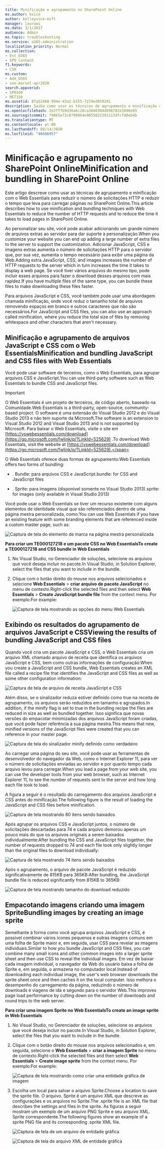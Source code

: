 ```yaml
---
title: Minificação e agrupamento no SharePoint Online
ms.author: kvice
author: kelleyvice-msft
manager: laurawi
ms.date: 3/1/2017
audience: Admin
ms.topic: troubleshooting
ms.service: o365-administration
localization_priority: Normal
ms.collection:
- Ent_O365
- SPO_Content
f1.keywords:
- CSH
ms.custom:
- Adm_O365
- seo-marvel-apr2020
search.appverid:
- SPO160
- MET150
ms.assetid: 87a52468-994e-43a2-b155-7229ed659291
description: Saiba como usar as técnicas de agrupamento e minificação com o Web Essentials para reduzir as solicitações HTTP e o tempo necessário para carregar páginas no SharePoint Online.
ms.openlocfilehash: 2e2ff7b9d36a6c28ca3840304d896782e1096e85
ms.sourcegitcommit: 79065e72c0799064e9055022393113dfcf40eb4b
ms.translationtype: MT
ms.contentlocale: pt-BR
ms.lasthandoff: 08/14/2020
ms.locfileid: "46686957"
---
```

# <a name="minification-and-bundling-in-sharepoint-online"></a><span data-ttu-id="193b7-103">Minificação e agrupamento no SharePoint Online</span><span class="sxs-lookup"><span data-stu-id="193b7-103">Minification and bundling in SharePoint Online</span></span>

<span data-ttu-id="193b7-104">Este artigo descreve como usar as técnicas de agrupamento e minificação com o Web Essentials para reduzir o número de solicitações HTTP e reduzir o tempo que leva para carregar páginas no SharePoint Online.</span><span class="sxs-lookup"><span data-stu-id="193b7-104">This article describes how to use minification and bundling techniques with Web Essentials to reduce the number of HTTP requests and to reduce the time it takes to load pages in SharePoint Online.</span></span>
  
<span data-ttu-id="193b7-105">Ao personalizar seu site, você pode acabar adicionando um grande número de arquivos extras ao servidor para dar suporte à personalização.</span><span class="sxs-lookup"><span data-stu-id="193b7-105">When you customize your website you can end up adding a large number of extra files to the server to support the customization.</span></span> <span data-ttu-id="193b7-106">Adicionar JavaScript, CSS e imagens extras aumenta o número de solicitações HTTP para o servidor que, por sua vez, aumenta o tempo necessário para exibir uma página da Web.</span><span class="sxs-lookup"><span data-stu-id="193b7-106">Adding extra JavaScript, CSS, and images increases the number of HTTP requests to the server which in turn increases the time it takes to display a web page.</span></span> <span data-ttu-id="193b7-107">Se você tiver vários arquivos do mesmo tipo, pode incluir esses arquivos para fazer o download desses arquivos com mais rapidez.</span><span class="sxs-lookup"><span data-stu-id="193b7-107">If you have multiple files of the same type, you can bundle these files to make downloading these files faster.</span></span>
  
<span data-ttu-id="193b7-108">Para arquivos JavaScript e CSS, você também pode usar uma abordagem chamada minificação, onde você reduz o tamanho total de arquivos removendo espaços em branco e outros caracteres que não são necessários.</span><span class="sxs-lookup"><span data-stu-id="193b7-108">For JavaScript and CSS files, you can also use an approach called minification, where you reduce the total size of files by removing whitespace and other characters that aren't necessary.</span></span>
  
## <a name="minification-and-bundling-javascript-and-css-files-with-web-essentials"></a><span data-ttu-id="193b7-109">Minificação e agrupamento de arquivos JavaScript e CSS com o Web Essentials</span><span class="sxs-lookup"><span data-stu-id="193b7-109">Minification and bundling JavaScript and CSS files with Web Essentials</span></span>

<span data-ttu-id="193b7-110">Você pode usar software de terceiros, como o Web Essentials, para agrupar arquivos CSS e JavaScript.</span><span class="sxs-lookup"><span data-stu-id="193b7-110">You can use third-party software such as Web Essentials to bundle CSS and JavaScript files.</span></span>
  
> [!IMPORTANT]
> <span data-ttu-id="193b7-111">O Web Essentials é um projeto de terceiros, de código aberto, baseado na Comunidade.</span><span class="sxs-lookup"><span data-stu-id="193b7-111">Web Essentials is a third-party, open-source, community-based project.</span></span> <span data-ttu-id="193b7-112">O software é uma extensão do Visual Studio 2012 e do Visual Studio 2013 e não tem suporte da Microsoft.</span><span class="sxs-lookup"><span data-stu-id="193b7-112">The software is an extension to Visual Studio 2012 and Visual Studio 2013 and is not supported by Microsoft.</span></span> <span data-ttu-id="193b7-113">Para baixar o Web Essentials, visite o site em [https://vswebessentials.com/download](https://go.microsoft.com/fwlink/p/?LinkId=525629) .</span><span class="sxs-lookup"><span data-stu-id="193b7-113">To download Web Essentials, visit the website at [https://vswebessentials.com/download](https://go.microsoft.com/fwlink/p/?LinkId=525629).</span></span> 
  
<span data-ttu-id="193b7-114">O Web Essentials oferece duas formas de agrupamento:</span><span class="sxs-lookup"><span data-stu-id="193b7-114">Web Essentials offers two forms of bundling:</span></span>
  
- <span data-ttu-id="193b7-115">. Bundle: para arquivos CSS e JavaScript</span><span class="sxs-lookup"><span data-stu-id="193b7-115">.bundle: for CSS and JavaScript files</span></span>
    
- <span data-ttu-id="193b7-116">. Sprite: para imagens (disponível somente no Visual Studio 2013)</span><span class="sxs-lookup"><span data-stu-id="193b7-116">.sprite: for images (only available in Visual Studio 2013)</span></span>
    
<span data-ttu-id="193b7-117">Você pode usar o Web Essentials se tiver um recurso existente com alguns elementos de identidade visual que são referenciados dentro de uma página mestra personalizada, como:</span><span class="sxs-lookup"><span data-stu-id="193b7-117">You can use Web Essentials if you have an existing feature with some branding elements that are referenced inside a custom master page, such as:</span></span>
  
![Captura de tela do elemento de marca na página mestra personalizada](../media/3a6eba36-973d-482b-8556-a9394b8ba19f.png)
  
 <span data-ttu-id="193b7-119">**Para criar um TE000127218 e um pacote CSS no Web Essentials**</span><span class="sxs-lookup"><span data-stu-id="193b7-119">**To create a TE000127218 and CSS bundle in Web Essentials**</span></span>
  
1. <span data-ttu-id="193b7-120">No Visual Studio, no Gerenciador de soluções, selecione os arquivos que você deseja incluir no pacote.</span><span class="sxs-lookup"><span data-stu-id="193b7-120">In Visual Studio, in Solution Explorer, select the files that you want to include in the bundle.</span></span>
    
2. <span data-ttu-id="193b7-121">Clique com o botão direito do mouse nos arquivos selecionados e selecione **Web Essentials** \> **criar arquivo de pacote JavaScript** no menu de contexto.</span><span class="sxs-lookup"><span data-stu-id="193b7-121">Right-click the selected files and then select **Web Essentials** \> **Create JavaScript bundle file** from the context menu.</span></span> <span data-ttu-id="193b7-122">Por exemplo:</span><span class="sxs-lookup"><span data-stu-id="193b7-122">For example:</span></span> 
    
    ![Captura de tela mostrando as opções do menu Web Essentials](../media/41aac84c-4538-4f78-b454-46e651f868a3.png)
  
## <a name="viewing-the-results-of-bundling-javascript-and-css-files"></a><span data-ttu-id="193b7-124">Exibindo os resultados do agrupamento de arquivos JavaScript e CSS</span><span class="sxs-lookup"><span data-stu-id="193b7-124">Viewing the results of bundling JavaScript and CSS files</span></span>

<span data-ttu-id="193b7-125">Quando você cria um pacote JavaScript e CSS, o Web Essentials cria um arquivo XML chamado arquivo de receita que identifica os arquivos JavaScript e CSS, bem como outras informações de configuração:</span><span class="sxs-lookup"><span data-stu-id="193b7-125">When you create a JavaScript and CSS bundle, Web Essentials creates an XML file called a recipe file that identifies the JavaScript and CSS files as well as some other configuration information:</span></span> 
  
![Captura de tela de arquivo de receita JavaScript e CSS](../media/7ba891f8-52d8-467b-a0f6-b062dd1137a4.png)
  
<span data-ttu-id="193b7-127">Além disso, se o sinalizador reduza estiver definido como true na receita de agrupamento, os arquivos serão reduzidos em tamanho e agrupados.</span><span class="sxs-lookup"><span data-stu-id="193b7-127">In addition, if the minify flag is set to true in the bundling recipe the files are reduced in size as well as bundled together.</span></span> <span data-ttu-id="193b7-128">Isso significa que novas versões do empacotar minimizadas dos arquivos JavaScript foram criadas, que você pode fazer referência à sua página mestra.</span><span class="sxs-lookup"><span data-stu-id="193b7-128">This means that new, minified versions of the JavaScript files were created that you can reference in your master page.</span></span>
  
![Captura de tela do sinalizador minify definido como verdadeiro](../media/50523af2-6412-4117-ac3d-5bd26f6d562e.png)
  
<span data-ttu-id="193b7-130">Ao carregar uma página do seu site, você pode usar as ferramentas de desenvolvedor do navegador da Web, como o Internet Explorer 11, para ver o número de solicitações enviadas ao servidor e por quanto tempo cada arquivo levou para carregar.</span><span class="sxs-lookup"><span data-stu-id="193b7-130">When you load a page from your web site, you can use the developer tools from your web browser, such as Internet Explorer 11, to see the number of requests sent to the server and how long each file took to load.</span></span>
  
<span data-ttu-id="193b7-131">A figura a seguir é o resultado do carregamento dos arquivos JavaScript e CSS antes do minificação.</span><span class="sxs-lookup"><span data-stu-id="193b7-131">The following figure is the result of loading the JavaScript and CSS files before minification.</span></span>
  
![Captura de tela mostrando 80 itens sendo baixados](../media/e2df3912-1923-46e6-8cf2-3015a31554e1.png)
  
<span data-ttu-id="193b7-133">Após agrupar os arquivos CSS e JavaScript juntos, o número de solicitações descartadas para 74 e cada arquivo demorou apenas um pouco mais do que os arquivos originais a serem baixados individualmente:</span><span class="sxs-lookup"><span data-stu-id="193b7-133">After bundling the CSS and JavaScript files together, the number of requests dropped to 74 and each file took only slightly longer than the original files to download individually:</span></span>
  
![Captura de tela mostrando 74 itens sendo baixados](../media/686c4387-70e8-4a74-9d45-059f33a91184.png)
  
<span data-ttu-id="193b7-135">Após o agrupamento, o arquivo de pacote JavaScript é reduzido significativamente de 815KB para 365KB:</span><span class="sxs-lookup"><span data-stu-id="193b7-135">After bundling, the JavaScript bundle file is reduced significantly from 815KB to 365KB:</span></span>
  
![Captura de tela mostrando tamanho do download reduzido](../media/5e7dbd98-faff-4f68-b320-108fb252e395.png)
  
## <a name="bundling-images-by-creating-an-image-sprite"></a><span data-ttu-id="193b7-137">Empacotando imagens criando uma imagem Sprite</span><span class="sxs-lookup"><span data-stu-id="193b7-137">Bundling images by creating an image sprite</span></span>

<span data-ttu-id="193b7-138">Semelhante à forma como você agrupa arquivos JavaScript e CSS, é possível combinar vários ícones pequenos e outras imagens comuns em uma folha de Sprite maior e, em seguida, usar CSS para revelar as imagens individuais.</span><span class="sxs-lookup"><span data-stu-id="193b7-138">Similar to how you bundle JavaScript and CSS files, you can combine many small icons and other common images into a larger sprite sheet and then use CSS to reveal the individual images.</span></span> <span data-ttu-id="193b7-139">Em vez de baixar cada imagem individual, o navegador da Web do usuário baixa a folha de Sprite e, em seguida, o armazena no computador local.</span><span class="sxs-lookup"><span data-stu-id="193b7-139">Instead of downloading each individual image, the user's web browser downloads the sprite sheet once and then caches it on the local computer.</span></span> <span data-ttu-id="193b7-140">Isso melhora o desempenho do carregamento da página, reduzindo o número de downloads e viagens de ida e segundo para o servidor Web.</span><span class="sxs-lookup"><span data-stu-id="193b7-140">This improves page load performance by cutting down on the number of downloads and round trips to the web server.</span></span>
  
 <span data-ttu-id="193b7-141">**Para criar uma imagem Sprite no Web Essentials**</span><span class="sxs-lookup"><span data-stu-id="193b7-141">**To create an image sprite in Web Essentials**</span></span>
  
1. <span data-ttu-id="193b7-142">No Visual Studio, no Gerenciador de soluções, selecione os arquivos que você deseja incluir no pacote.</span><span class="sxs-lookup"><span data-stu-id="193b7-142">In Visual Studio, in Solution Explorer, select the files that you want to include in the bundle.</span></span>
    
2. <span data-ttu-id="193b7-143">Clique com o botão direito do mouse nos arquivos selecionados e, em seguida, selecione o **Web Essentials** \> **criar a imagem Sprite** no menu de contexto.</span><span class="sxs-lookup"><span data-stu-id="193b7-143">Right-click the selected files and then select **Web Essentials** \> **Create image sprite** from the context menu.</span></span> <span data-ttu-id="193b7-144">Por exemplo:</span><span class="sxs-lookup"><span data-stu-id="193b7-144">For example:</span></span> 
    
    ![Captura de tela mostrando como criar uma entidade gráfica de imagem](../media/de0fe741-4ef7-4e3b-bafa-ef9f4822dac6.png)
  
3. <span data-ttu-id="193b7-146">Escolha um local para salvar o arquivo Sprite.</span><span class="sxs-lookup"><span data-stu-id="193b7-146">Choose a location to save the sprite file.</span></span> <span data-ttu-id="193b7-147">O arquivo. Sprite é um arquivo XML que descreve as configurações e os arquivos no Sprite.</span><span class="sxs-lookup"><span data-stu-id="193b7-147">The .sprite file is an XML file that describes the settings and files in the sprite.</span></span> <span data-ttu-id="193b7-148">As figuras a seguir mostram um exemplo de um arquivo PNG Sprite e seu arquivo XML. Sprite correspondente.</span><span class="sxs-lookup"><span data-stu-id="193b7-148">The following figures show an example of a sprite PNG file and its corresponding .sprite XML file.</span></span>
    
    ![Captura de tela de um arquivo de entidade gráfica](../media/0876bb2a-d1b9-4169-8e95-9c290d628d90.png)
  
    ![Captura de tela de arquivo XML de entidade gráfica](../media/d1f94776-280d-4d56-abb5-384f145d9989.png)
  

